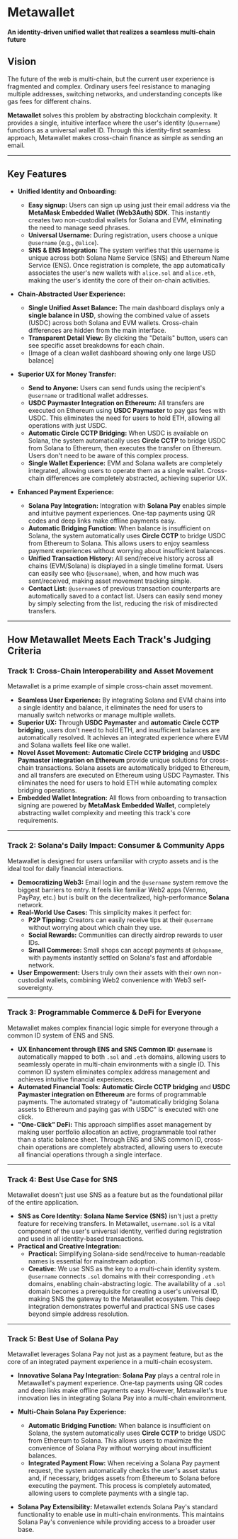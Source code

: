 # Metawallet

**An identity-driven unified wallet that realizes a seamless multi-chain future**

## Vision
The future of the web is multi-chain, but the current user experience is fragmented and complex. Ordinary users feel resistance to managing multiple addresses, switching networks, and understanding concepts like gas fees for different chains.

**Metawallet** solves this problem by abstracting blockchain complexity. It provides a single, intuitive interface where the user's identity (`@username`) functions as a universal wallet ID. Through this identity-first seamless approach, Metawallet makes cross-chain finance as simple as sending an email.

---

## Key Features

* **Unified Identity and Onboarding:**
    * **Easy signup:** Users can sign up using just their email address via the **MetaMask Embedded Wallet (Web3Auth) SDK**. This instantly creates two non-custodial wallets for Solana and EVM, eliminating the need to manage seed phrases.
    * **Universal Username:** During registration, users choose a unique `@username` (e.g., `@alice`).
    * **SNS & ENS Integration:** The system verifies that this username is unique across both Solana Name Service (SNS) and Ethereum Name Service (ENS). Once registration is complete, the app automatically associates the user's new wallets with `alice.sol` and `alice.eth`, making the user's identity the core of their on-chain activities.

* **Chain-Abstracted User Experience:**
    * **Single Unified Asset Balance:** The main dashboard displays only a **single balance in USD**, showing the combined value of assets (USDC) across both Solana and EVM wallets. Cross-chain differences are hidden from the main interface.
    * **Transparent Detail View:** By clicking the "Details" button, users can see specific asset breakdowns for each chain.
    * [Image of a clean wallet dashboard showing only one large USD balance]

* **Superior UX for Money Transfer:**
    * **Send to Anyone:** Users can send funds using the recipient's `@username` or traditional wallet addresses.
    * **USDC Paymaster Integration on Ethereum:** All transfers are executed on Ethereum using **USDC Paymaster** to pay gas fees with USDC. This eliminates the need for users to hold ETH, allowing all operations with just USDC.
    * **Automatic Circle CCTP Bridging:** When USDC is available on Solana, the system automatically uses **Circle CCTP** to bridge USDC from Solana to Ethereum, then executes the transfer on Ethereum. Users don't need to be aware of this complex process.
    * **Single Wallet Experience:** EVM and Solana wallets are completely integrated, allowing users to operate them as a single wallet. Cross-chain differences are completely abstracted, achieving superior UX.

* **Enhanced Payment Experience:**
    * **Solana Pay Integration:** Integration with **Solana Pay** enables simple and intuitive payment experiences. One-tap payments using QR codes and deep links make offline payments easy.
    * **Automatic Bridging Function:** When balance is insufficient on Solana, the system automatically uses **Circle CCTP** to bridge USDC from Ethereum to Solana. This allows users to enjoy seamless payment experiences without worrying about insufficient balances.
    * **Unified Transaction History:** All send/receive history across all chains (EVM/Solana) is displayed in a single timeline format. Users can easily see who (`@username`), when, and how much was sent/received, making asset movement tracking simple.
    * **Contact List:** `@username`s of previous transaction counterparts are automatically saved to a contact list. Users can easily send money by simply selecting from the list, reducing the risk of misdirected transfers.
---

## How Metawallet Meets Each Track's Judging Criteria

### Track 1: Cross-Chain Interoperability and Asset Movement

Metawallet is a prime example of simple cross-chain asset movement.

* **Seamless User Experience:** By integrating Solana and EVM chains into a single identity and balance, it eliminates the need for users to manually switch networks or manage multiple wallets.
* **Superior UX:** Through **USDC Paymaster** and **automatic Circle CCTP bridging**, users don't need to hold ETH, and insufficient balances are automatically resolved. It achieves an integrated experience where EVM and Solana wallets feel like one wallet.
* **Novel Asset Movement:** **Automatic Circle CCTP bridging** and **USDC Paymaster integration on Ethereum** provide unique solutions for cross-chain transactions. Solana assets are automatically bridged to Ethereum, and all transfers are executed on Ethereum using USDC Paymaster. This eliminates the need for users to hold ETH while automating complex bridging operations.
* **Embedded Wallet Integration:** All flows from onboarding to transaction signing are powered by **MetaMask Embedded Wallet**, completely abstracting wallet complexity and meeting this track's core requirements.

***

### Track 2: Solana's Daily Impact: Consumer & Community Apps

Metawallet is designed for users unfamiliar with crypto assets and is the ideal tool for daily financial interactions.

* **Democratizing Web3:** Email login and the `@username` system remove the biggest barriers to entry. It feels like familiar Web2 apps (Venmo, PayPay, etc.) but is built on the decentralized, high-performance **Solana** network.
* **Real-World Use Cases:** This simplicity makes it perfect for:
    * **P2P Tipping:** Creators can easily receive tips at their `@username` without worrying about which chain they use.
    * **Social Rewards:** Communities can directly airdrop rewards to user IDs.
    * **Small Commerce:** Small shops can accept payments at `@shopname`, with payments instantly settled on Solana's fast and affordable network.
* **User Empowerment:** Users truly own their assets with their own non-custodial wallets, combining Web2 convenience with Web3 self-sovereignty.

***

### Track 3: Programmable Commerce & DeFi for Everyone

Metawallet makes complex financial logic simple for everyone through a common ID system of ENS and SNS.

* **UX Enhancement through ENS and SNS Common ID:** **`@username`** is automatically mapped to both `.sol` and `.eth` domains, allowing users to seamlessly operate in multi-chain environments with a single ID. This common ID system eliminates complex address management and achieves intuitive financial experiences.
* **Automated Financial Tools:** **Automatic Circle CCTP bridging** and **USDC Paymaster integration on Ethereum** are forms of programmable payments. The automated strategy of "automatically bridging Solana assets to Ethereum and paying gas with USDC" is executed with one click.
* **"One-Click" DeFi:** This approach simplifies asset management by making user portfolio allocation an active, programmable tool rather than a static balance sheet. Through ENS and SNS common ID, cross-chain operations are completely abstracted, allowing users to execute all financial operations through a single interface.

***

### Track 4: Best Use Case for SNS

Metawallet doesn't just use SNS as a feature but as the foundational pillar of the entire application.

* **SNS as Core Identity:** **Solana Name Service (SNS)** isn't just a pretty feature for receiving transfers. In Metawallet, `username.sol` is a vital component of the user's universal identity, verified during registration and used in all identity-based transactions.
* **Practical and Creative Integration:**
    * **Practical:** Simplifying Solana-side send/receive to human-readable names is essential for mainstream adoption.
    * **Creative:** We use SNS as the key to a multi-chain identity system. `@username` connects `.sol` domains with their corresponding `.eth` domains, enabling chain-abstracting logic. The availability of a `.sol` domain becomes a prerequisite for creating a user's universal ID, making SNS the gateway to the Metawallet ecosystem. This deep integration demonstrates powerful and practical SNS use cases beyond simple address resolution.

***

### Track 5: Best Use of Solana Pay

Metawallet leverages Solana Pay not just as a payment feature, but as the core of an integrated payment experience in a multi-chain ecosystem.

* **Innovative Solana Pay Integration:** **Solana Pay** plays a central role in Metawallet's payment experience. One-tap payments using QR codes and deep links make offline payments easy. However, Metawallet's true innovation lies in integrating Solana Pay into a multi-chain environment.

* **Multi-Chain Solana Pay Experience:**
    * **Automatic Bridging Function:** When balance is insufficient on Solana, the system automatically uses **Circle CCTP** to bridge USDC from Ethereum to Solana. This allows users to maximize the convenience of Solana Pay without worrying about insufficient balances.
    * **Integrated Payment Flow:** When receiving a Solana Pay payment request, the system automatically checks the user's asset status and, if necessary, bridges assets from Ethereum to Solana before executing the payment. This process is completely automated, allowing users to complete payments with a single tap.

* **Solana Pay Extensibility:** Metawallet extends Solana Pay's standard functionality to enable use in multi-chain environments. This maintains Solana Pay's convenience while providing access to a broader user base.